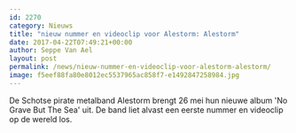 ```yaml
---
id: 2270
category: Nieuws
title: "nieuw nummer en videoclip voor Alestorm: Alestorm"
date: 2017-04-22T07:49:21+00:00
author: Seppe Van Ael
layout: post
permalink: /news/nieuw-nummer-en-videoclip-voor-alestorm-alestorm/
image: f5eef88fa80e8012ec5537965ac858f7-e1492847258984.jpg
---
```

De Schotse pirate metalband Alestorm brengt 26 mei hun nieuwe album 'No Grave But The Sea' uit. De band liet alvast een eerste nummer en videoclip op de wereld los.

&nbsp;